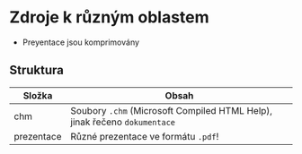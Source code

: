 # Zdroje k různým oblastem

- Preyentace jsou komprimovány

## Struktura

|Složka|Obsah|
|-|-|
|chm|Soubory `.chm` (Microsoft Compiled HTML Help), jinak řečeno `dokumentace`|
|prezentace|Různé prezentace ve formátu `.pdf`!|
